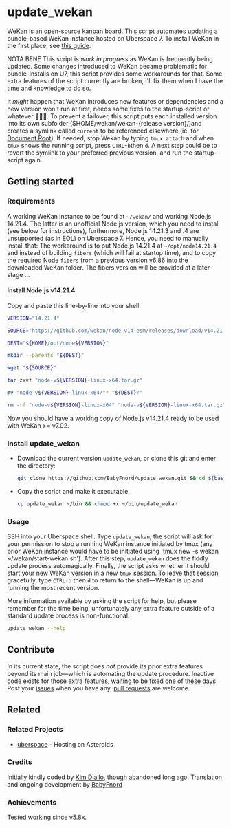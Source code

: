 # update_wekan

[WeKan](https://wekan.github.io) is an open-source kanban board. This script automates updating a bundle-based WeKan instance hosted on Uberspace 7. To install WeKan in the first place, see [this guide](https://lab.uberspace.de/guide_wekan.html).

NOTA BENE
This script is _work in progress_ as WeKan is frequently being updated. Some changes introduced to WeKan became problematic for bundle-installs on U7, this script provides some workarounds for that. Some extra features of the script currently are broken, I'll fix them when I have the time and knowledge to do so. 

It _might_ happen that WeKan introduces new features or dependencies and a new version won't run at first, needs some fixes to the startup-script or whatever 🤷🏻‍♂️. To prevent a failover, this script puts each installed version into its own subfolder ($HOME/wekan/wekan-{release version}/)and creates a symlink called `current` to be referenced elsewhere (ie. for [Document Root](https://manual.uberspace.de/web-documentroot/)). If needed, stop Wekan by typing `tmux attach` and when `tmux` shows the running script, press `CTRL+b`then `d`. A next step could be to revert the symlink to your preferred previous version, and run the startup-script again. 

## Getting started

### Requirements

A working WeKan instance to be found at `~/wekan/` and working Node.js 14.21.4. The latter is an unofficial Node.js version, which you need to install (see below for instructions), furthermore, Node.js 14.21.3 and .4 are unsupported (as in EOL) on Uberspace 7. Hence, you need to manually install that: The workaround is to put Node.js 14.21.4 at `~/opt/node14.21.4` and instead of building `fibers` (which will fail at startup time), and to copy the required Node `fibers` from a previous version v6.86 into the downloaded WeKan folder. The fibers version will be provided at a later stage …

#### Install Node.js v14.21.4

Copy and paste this line-by-line into your shell:
```bash
VERSION="14.21.4"
```
```bash
SOURCE="https://github.com/wekan/node-v14-esm/releases/download/v14.21.4/node-v14.21.4-linux-x64.tar.gz"
```
```bash
DEST="${HOME}/opt/node${VERSION}"
```
```bash
mkdir --parents "${DEST}"
```
```bash
wget "${SOURCE}"
```
```bash
tar zxvf "node-v${VERSION}-linux-x64.tar.gz"
```
```bash
mv "node-v${VERSION}-linux-x64/"* "${DEST}/"
```
```bash
rm -rf "node-v${VERSION}-linux-x64" "node-v${VERSION}-linux-x64.tar.gz"
```
Now you should have a working copy of Node.js v14.21.4 ready to be used with WeKan >= v7.02.

### Install update_wekan

* Download the current version `update_wekan`, or clone this git and enter the directory:
  ```bash
  git clone https://github.com/BabyFnord/update_wekan.git && cd $(basename $_ .git)
  ```

* Copy the script and make it executable:
  ```bash
  cp update_wekan ~/bin && chmod +x ~/bin/update_wekan
  ```

### Usage

SSH into your Uberspace shell. Type `update_wekan`, the script will ask for your permission to stop a running WeKan instance initiated by tmux (any prior WeKan instance would have to be initiated using 'tmux new -s wekan ~/wekan/start-wekan.sh'). After this step, `update_wekan` does the fiddly update process automagically. Finally, the script asks whether it should start your new WeKan version in a new `tmux` session. To leave that session gracefully, type `CTRL-b` then `d` to return to the shell—WeKan is up and running the most recent version.

More information available by asking the script for help, but please remember for the time being, unfortunately any extra feature outside of a standard update process is non-functional:
```bash
update_wekan --help
```

## Contribute

In its current state, the script does _not_ provide its prior extra features beyond its main job—which is automating the update procedure. Inactive code exists for those extra features, waiting to be fixed one of these days. Post your [issues](https://github.com/BabyFnord/uberspace-update_wekan/issues) when you have any, [pull requests](https://github.com/BabyFnord/uberspace-update_wekan/pulls) are welcome.

## Related

### Related Projects

* [uberspace](https://uberspace.de) - Hosting on Asteroids

### Credits

Initially kindly coded by [Kim Diallo](https://diallo.kim), though abandoned long ago.
Translation and ongoing development by [BabyFnord](https://github.com/BabyFnord)

### Achievements

Tested working since v5.8x. 
